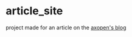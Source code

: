 # article_site
project made for an article on the [axopen's blog](https://www.axopen.com/blog/2022/11/rust-tuto-serveur-web-diesel-rocket/)

